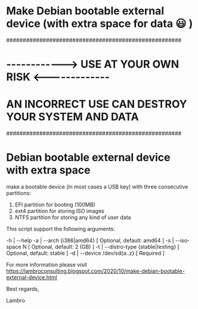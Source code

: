 # Make Debian bootable external device (with extra space for data 😃 )

#####################################################
# ------------> USE AT YOUR OWN RISK <------------- #
# AN INCORRECT USE CAN DESTROY YOUR SYSTEM AND DATA #
#####################################################

Debian bootable external device with extra space
================================================

make a bootable device (in most cases a USB key) with three consecutive partitions:
1) EFI partition for booting (100MB)
2) ext4 partition for storing ISO images
3) NTFS partition for storing any kind of user data

This script support the following arguments:

-h | --help
-a | --arch {i386|amd64} 		 [ Optional, default: amd64  ]
-s | --iso-space N 			 [ Optional, default: 2 (GB) ]
-t | --distro-type {stable|testing} 	 [ Optional, default: stable ]
-d | --device /dev/sd{a..z} 		 [ Required ]

For more information please visit https://lambroconsulting.blogspot.com/2020/10/make-debian-bootable-external-device.html

Best regards,

Lambro